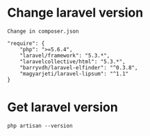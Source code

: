# Change laravel version
```
Change in composer.json

"require": {
    "php": ">=5.6.4",
    "laravel/framework": "5.3.*",
    "laravelcollective/html": "5.3.*",
    "barryvdh/laravel-elfinder": "^0.3.8",
    "magyarjeti/laravel-lipsum": "^1.1"
}
```

# Get laravel version
```
php artisan --version
```
